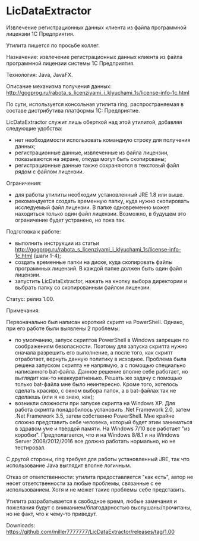 # LicDataExtractor

Извлечение регистрационных данных клиента из файла программной лицензии 1С Предприятия.

Утилита пишется по просьбе коллег.

Назначение: извлечение регистрационных данных клиента из файла программной лицензии системы 1С Предприятия.

Технология: Java, JavaFX.

Описание механизма получения данных: http://gogprog.ru/rabota_s_licenziyami_i_klyuchami_1s/license-info-1c.html

По сути, используется консольная утилита ring, распространяемая в составе дистрибутива платформы 1С: Предприятие.

LicDataExtractor служит лишь оберткой над этой утилитой, добавляя следующие удобства:

- нет необходимости использовать командную строку для получения данных;
- регистрационные данные, извлеченные из файла лицензии, показываются на экране, откуда могут быть скопированы;
- регистрационные данные также сохраняются в текстовый файл рядом с файлом лицензии.

Ограничения:

- для работы утилиты необходим установленный JRE 1.8 или выше.
- рекомендуется создать временную папку, куда нужно скопировать исследуемый файл лицензии. В папке одновременно может находиться только
  один файл лицензии. Возможно, в будущем это ограничение будет устранено, но пока так.
  
Подготовка к работе:

- выполнить инструкции из статьи http://gogprog.ru/rabota_s_licenziyami_i_klyuchami_1s/license-info-1c.html (шаги 1-4);
- создать временные папки на диске, куда скопировать файлы программных лицензий. В каждой папке должен быть один файл лицензии.
- запустить LicDataExtractor, нажать на кнопку выбора директории и выбрать папку со скопированным файлом лицензии.

Статус: релиз 1.00.

Примечания: 

Первоначально был написан короткий скрипт на PowerShell. Однако, при его работе были выявлены 2 проблемы:

- по умолчанию, запуск скриптов PowerShell в Windows запрещен по соображениям безопасности. Поэтому для запуска скрипта нужно
  сначала разрешить его выполнение, а после того, как скрипт отработает, вернуть данную политику в исходное. Проблема была решена
  запуском скрипта не напрямую, а с помощью специально написанного bat-файла. Данное решение вполне себе работает, но выглядит
  как-то неаккуратненько. Решать же задачу с помощью только bat-файла мне было неинтересно. Кроме того, хотелось сделать красиво, 
  с окном выбора папок, а в bat-файлах так не сделаешь (или я не знаю, как);
- возникли сложности при запуске скрипта на Windows XP. Для работа скрипта понадобилось установить .Net Framework 2.0, затем 
  .Net Framework 3.5, затем собственно PowerShell. Мне крайне сложно представить себе человека, который будет этим заниматься
  в здравом уме и твердой памяти. На Windows 7/10 все работает "из коробки". Предполагается, что и на Windows 8/8.1 и на
  Windows Server 2008/2012/2016 все должно работать нормально, но не тестировал.
  
С другой стороны, ring требует для работы установленный JRE, так что использование Java выглядит вполне логичным.

Отказ от ответственности: утилита предоставляется "как есть", автор не несет ответственности за любые проблемы, связанные 
с ее использованием. Хотя и не может такие проблемы себе представить.

Утилита разрабатывается в свободное время, любые замечания и пожелания будут с вниманием/благодарностью выслушаны/прочитаны, 
но не факт, что к чему-то приведут.



Downloads: https://github.com/miller7777777/LicDataExtractor/releases/tag/1.00 
